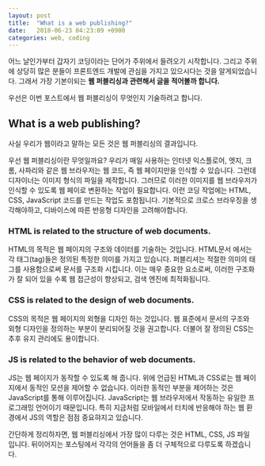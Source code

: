 ```yaml
---
layout: post
title:  "What is a web publishing?"
date:   2018-06-23 04:23:09 +0900
categories: web, coding
---
```

어느 날인가부터 갑자기 코딩이라는 단어가 주위에서 들려오기 시작합니다. 
그리고 주위에 상당히 많은 분들이 프론트엔드 개발에 관심을 가지고 있으시다는 것을 알게되었습니다. 
그래서 가장 기본이되는 **웹 퍼블리싱과 관련해서 글을 적어볼까 합니다.**

우선은 이번 포스트에서 웹 퍼블리싱이 무엇인지 기술하려고 합니다. 

What is a web publishing?
---

사실 우리가 웹이라고 말하는 모든 것은 웹 퍼블리싱의 결과입니다. 

우선 웹 퍼블리싱이란 무엇일까요? 
우리가 매일 사용하는 인터넷 익스플로어, 엣지, 크롬, 사파리와 같은 웹 브라우저는 웹 코드, 즉 웹 페이지만을 인식할 수 있습니다. 
그런데 디자이너는 이미지 형식의 파일을 제작합니다.
그러므로 이러한 이미지를 웹 브라우저가 인식할 수 있도록 웹 페이로 변환하는 작업이 필요합니다.
이런 코딩 작업에는 HTML, CSS, JavaScript 코드를 만드는 작업도 포함됩니다.
기본적으로 크로스 브라우징을 생각해야하고, 디바이스에 따른 반응형 디자인을 고려해야합니다. 

### HTML is related to the structure of web documents.

HTML의 목적은 웹 페이지의 구조와 데이터를 기술하는 것입니다.
HTML문서 에서는 각 태그(tag)들은 정의된 특정한 의미를 가지고 있습니다. 
퍼블리셔는 적절한 의미의 태그를 사용함으로써 문서를 구조화 시킵니다. 
이는 매우 중요한 요소로써, 이러한 구조화가 잘 되어 있을 수록 웹 접근성이 향상되고, 검색 엔진에 최적화됩니다.

### CSS is related to the design of web documents.

CSS의 목적은 웹 페이지의 외형을 디자인 하는 것입니다.
웹 표준에서 문서의 구조와 외형 디자인을 정의하는 부분이 분리되어질 것을 권고합니다.
더불어 잘 정의된 CSS는 추후 유지 관리에도 용이합니다.

### JS is related to the behavior of web documents.

JS는 웹 페이지가 동작할 수 있도록 해 줍니다.
위에 언급된 HTML과 CSS로는 웹 페이지에서 동적인 모션을 제어할 수 없습니다. 
이러한 동적인 부분을 제어하는 것은 JavaScript를 통해 이루어집니다.
JavaScript는 웹 브라우저에서 작동하는 유일한 프로그래밍 언어이기 때문입니다.
특히 지금처럼 모바일에서 터치에 반응해야 하는 웹 환경에서 JS의 역할은 점점 중요햐지고 있습니다. 

간단하게 정리하자면, 웹 퍼블리싱에서 가장 많이 다루는 것은 HTML, CSS, JS 파일 입니다. 
뒤이어지는 포스팅에서 각각의 언어들을 좀 더 구체적으로 다루도록 하겠습니다.
